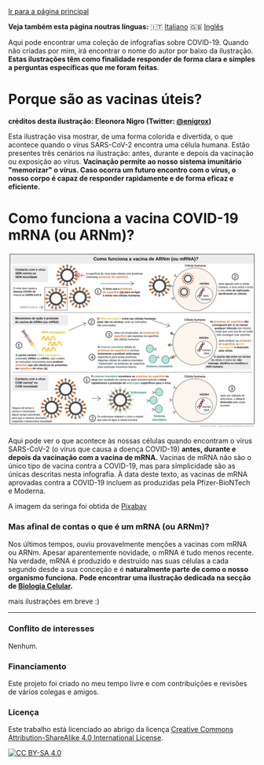 [Ir para a página principal](https://easy-infographics.github.io/)

**Veja também esta página noutras línguas:** 🇮🇹 [Italiano](../it/) 🇬🇧 [Inglês](../en/)

Aqui pode encontrar uma coleção de infografias sobre COVID-19.
Quando não criadas por mim, irá encontrar o nome do autor por baixo da ilustração.
**Estas ilustrações têm como finalidade responder de forma clara e simples a
perguntas específicas que me foram feitas**.


# Porque são as vacinas úteis?

**créditos desta ilustração: Eleonora Nigro (Twitter: [@enigrox](https://twitter.com/enigrox))**

Esta ilustração visa mostrar, de uma forma colorida e divertida, o que acontece
quando o vírus SARS-CoV-2 encontra uma célula humana. Estão presentes três cenários na ilustração: antes, durante e depois da vacinação ou exposição ao vírus.
**Vacinação permite ao nosso sistema imunitário "memorizar" o vírus.
Caso ocorra um futuro encontro com o vírus, o nosso corpo é capaz de responder
rapidamente e de forma eficaz e eficiente.**


# Como funciona a vacina COVID-19 mRNA (ou ARNm)?

[![Como funciona a vacina mRNA - versão portuguesa](images/vaccine.svg)](images/vaccine.svg)

Aqui pode ver o que acontece às nossas células quando encontram o vírus SARS-CoV-2 (o vírus que causa a doença COVID-19) **antes, durante e depois da vacinação com a vacina de mRNA.** 
Vacinas de mRNA não são o único tipo de vacina contra a COVID-19, mas para simplicidade
são as únicas descritas nesta infografia.
À data deste texto, as vacinas de mRNA aprovadas contra a COVID-19 incluem as produzidas pela Pfizer-BioNTech e Moderna.

A imagem da seringa foi obtida de [Pixabay](https://pixabay.com/users/janjf93-3084263/)

### Mas afinal de contas o que é um mRNA (ou ARNm)?

Nos últimos tempos, ouviu provavelmente menções a vacinas com mRNA ou ARNm.
Apesar aparentemente novidade, o mRNA é tudo menos recente. Na verdade, mRNA é
produzido e destruído nas suas células a cada segundo desde a sua conceção e é
**naturalmente parte de como o nosso organismo funciona.**
**Pode encontrar uma ilustração dedicada na secção de [Biologia Celular](https://easy-infographics.github.io/Cell_Biology).**

mais ilustrações em breve :)

***

### Conflito de interesses

Nenhum.

### Financiamento

Este projeto foi criado no meu tempo livre e com contribuições e revisões de vários
colegas e amigos.

### Licença

Este trabalho está licenciado ao abrigo da licença
[Creative Commons Attribution-ShareAlike 4.0 International License][cc-by-sa].

[![CC BY-SA 4.0][cc-by-sa-image]][cc-by-sa]

[cc-by-sa]: http://creativecommons.org/licenses/by-sa/4.0/
[cc-by-sa-image]: https://licensebuttons.net/l/by-sa/4.0/88x31.png
[cc-by-sa-shield]: https://img.shields.io/badge/License-CC%20BY--SA%204.0-lightgrey.svg
